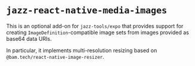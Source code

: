 # `jazz-react-native-media-images`

This is an optional add-on for `jazz-tools/expo` that provides support for creating `ImageDefinition`-compatible image sets from images provided as base64 data URIs.

In particular, it implements multi-resolution resizing based on `@bam.tech/react-native-image-resizer`.